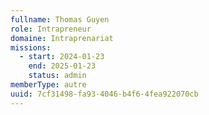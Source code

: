 ```yaml
---
fullname: Thomas Guyen
role: Intrapreneur
domaine: Intraprenariat
missions:
  - start: 2024-01-23
    end: 2025-01-23
    status: admin
memberType: autre
uuid: 7cf31498-fa93-4046-b4f6-4fea922070cb
---
```


